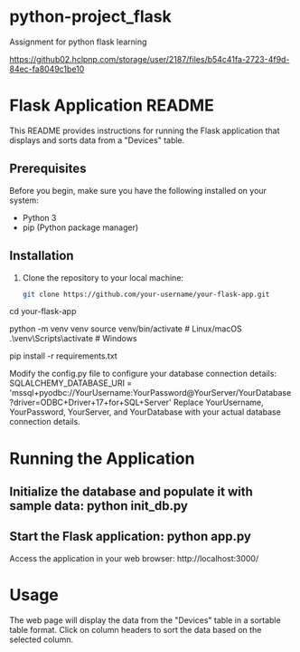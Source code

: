 # python-project_flask
Assignment for python flask learning

https://github02.hclpnp.com/storage/user/2187/files/b54c41fa-2723-4f9d-84ec-fa8049c1be10


# Flask Application README

This README provides instructions for running the Flask application that displays and sorts data from a "Devices" table.

## Prerequisites

Before you begin, make sure you have the following installed on your system:

- Python 3
- pip (Python package manager)

## Installation

1. Clone the repository to your local machine:

   ```bash
   git clone https://github.com/your-username/your-flask-app.git

cd your-flask-app

python -m venv venv
source venv/bin/activate  # Linux/macOS
.\venv\Scripts\activate  # Windows

pip install -r requirements.txt

Modify the config.py file to configure your database connection details:
SQLALCHEMY_DATABASE_URI = 'mssql+pyodbc://YourUsername:YourPassword@YourServer/YourDatabase?driver=ODBC+Driver+17+for+SQL+Server'
Replace YourUsername, YourPassword, YourServer, and YourDatabase with your actual database connection details.


# Running the Application
Initialize the database and populate it with sample data:
python init_db.py
---------------

Start the Flask application:
python app.py
-------------

Access the application in your web browser:
http://localhost:3000/

# Usage
The web page will display the data from the "Devices" table in a sortable table format.
Click on column headers to sort the data based on the selected column.



